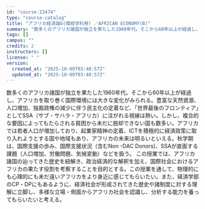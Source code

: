 ```yaml
---
id: "course:23474"
type: "course-catalog"
title: "アフリカ経済論b(環経学科用) ／AFRICAN ECONOMY(B)"
summary: "数多くのアフリカ諸国が独立を果たした1960年代。そこから60年以上が経過し、アフリカを取り巻く国際環境には大きな変化がみられる。豊富な天然資源、人口増加、独裁政権の減少に伴う民主化の定着など、「世界最後のフロンティア」としてSSA（サブ・…"
tags: []
campus: ""
credits: 2
instructors: []
license: " "
version:
  created_at: "2025-10-09T03:48:57Z"
  updated_at: "2025-10-09T03:48:57Z"
---
```


数多くのアフリカ諸国が独立を果たした1960年代。そこから60年以上が経過し、アフリカを取り巻く国際環境には大きな変化がみられる。豊富な天然資源、人口増加、独裁政権の減少に伴う民主化の定着など、「世界最後のフロンティア」としてSSA（サブ・サハラ・アフリカ）に注がれる視線は熱い。しかし、複合的な要因によってもたらされる貧困から未だに脱却できない国も数多い。アフリカでは若者人口が増加しており、起業家精神の定着、ICTを積極的に経済政策に取り入れようとする国や地域もあり、アフリカの未来は明るいといえる。秋学期は、国際支援の歩み、国際支援状況（含むNon -DAC Donors)、SSAが直面する課題（人口増加、労働問題、気候変動）などを扱う。 この授業では、アフリカ諸国の辿ってきた歴史を紐解き、政治経済的な解釈を加え、国際社会におけるアフリカの果たす役割を考察することを目的とする。この授業を通して、物理的にも心理的にも未だ遠いアフリカをより身近に感じてもらいたい。また、経済学部のCP・DPにもあるように、経済社会が形成されてきた歴史や諸制度に対する理解に立脚し、多様な立場・側面からアフリカ社会を認識し、分析する能力を養ってもらいたいと考える。
